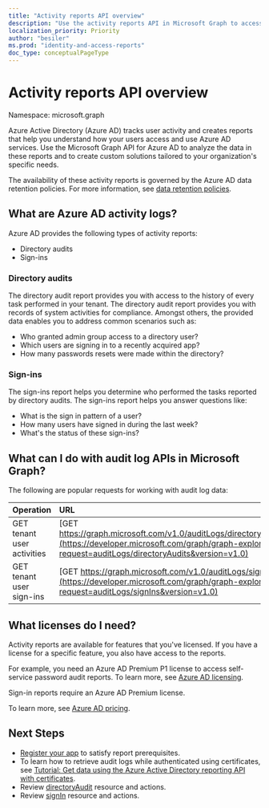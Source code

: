 ```yaml
---
title: "Activity reports API overview"
description: "Use the activity reports API in Microsoft Graph to access the reports that Azure Active Directory creates to help you track user activity in a tenant."
localization_priority: Priority
author: "besiler"
ms.prod: "identity-and-access-reports"
doc_type: conceptualPageType
---
```


# Activity reports API overview

Namespace: microsoft.graph

Azure Active Directory (Azure AD) tracks user activity and creates reports that help you understand how your users access and use Azure AD services. Use the Microsoft Graph API for Azure AD to analyze the data in these reports and to create custom solutions tailored to your organization's specific needs.

The availability of these activity reports is governed by the Azure AD data retention policies. For more information, see [data retention policies](/azure/active-directory/reports-monitoring/reference-reports-data-retention#how-long-does-azure-ad-store-the-data).

## What are Azure AD activity logs?

Azure AD provides the following types of activity reports:

- Directory audits
- Sign-ins

### Directory audits

The directory audit report provides you with access to the history of every task performed in your tenant. The directory audit report provides you with records of system activities for compliance. Amongst others, the provided data enables you to address common scenarios such as:

- Who granted admin group access to a directory user?
- Which users are signing in to a recently acquired app?
- How many passwords resets were made within the directory?

### Sign-ins

The sign-ins report helps you determine who performed the tasks reported by directory audits. The sign-ins report helps you answer questions like:

- What is the sign in pattern of a user?
- How many users have signed in during the last week?
- What's the status of these sign-ins?

## What can I do with audit log APIs in Microsoft Graph?

The following are popular requests for working with audit log data:

Operation | URL
:----------|:----
GET tenant user activities | [GET https://graph.microsoft.com/v1.0/auditLogs/directoryAudits](https://developer.microsoft.com/graph/graph-explorer?request=auditLogs/directoryAudits&version=v1.0)
GET tenant user sign-ins | [GET https://graph.microsoft.com/v1.0/auditLogs/signIns](https://developer.microsoft.com/graph/graph-explorer?request=auditLogs/signIns&version=v1.0)

## What licenses do I need?

Activity reports are available for features that you've licensed. If you have a license for a specific feature, you also have access to the reports.

For example, you need an Azure AD Premium P1 license to access self-service password audit reports.  To learn more, see [Azure AD licensing](https://azure.microsoft.com/pricing/details/active-directory/).

Sign-in reports require an Azure AD Premium license.

To learn more, see [Azure AD pricing](https://azure.microsoft.com/pricing/details/active-directory/).

## Next Steps

- [Register your app](/azure/active-directory/active-directory-reporting-api-prerequisites-azure-portal) to satisfy report prerequisites. 
- To learn how to retrieve audit logs while authenticated using certificates, see [Tutorial: Get data using the Azure Active Directory reporting API with certificates](/azure/active-directory/reports-monitoring/tutorial-access-api-with-certificates).   
- Review [directoryAudit](directoryaudit.md) resource and actions.
- Review [signIn](signin.md) resource and actions. 
<!--
{
  "type": "#page.annotation",
  "suppressions": [
  ]
}
-->
